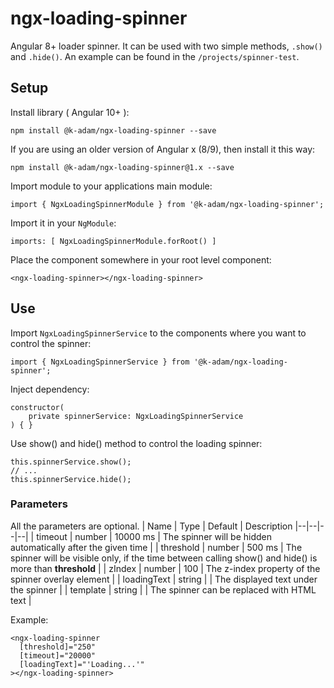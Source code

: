 

# ngx-loading-spinner

Angular 8+ loader spinner. It can be used with two simple methods, `.show()` and `.hide()`. An example can be found in the `/projects/spinner-test`.

## Setup

Install library ( Angular 10+ ):

```
npm install @k-adam/ngx-loading-spinner --save
```

If you are using an older version of Angular x (8/9), then install it this way:

```
npm install @k-adam/ngx-loading-spinner@1.x --save
```

Import module to your applications main module:

```
import { NgxLoadingSpinnerModule } from '@k-adam/ngx-loading-spinner';
```

Import it in your `NgModule`:

```
imports: [ NgxLoadingSpinnerModule.forRoot() ]
```

Place the component somewhere in your root level component:

```
<ngx-loading-spinner></ngx-loading-spinner>
```

## Use

Import `NgxLoadingSpinnerService` to the components where you want to control the spinner:

```
import { NgxLoadingSpinnerService } from '@k-adam/ngx-loading-spinner';
```

Inject dependency:
```
constructor(
    private spinnerService: NgxLoadingSpinnerService
) { }
```

Use show() and hide() method to control the loading spinner:
```
this.spinnerService.show();
// ...
this.spinnerService.hide();
```

### Parameters

All the parameters are optional.
| Name | Type | Default | Description
|--|--|--|--|
| timeout | number | 10000 ms | The spinner will be hidden automatically after the given time |
| threshold | number  | 500 ms | The spinner will be visible only, if the time between calling show() and hide() is more than **threshold** |
| zIndex | number  | 100 | The z-index property of the spinner overlay element |
| loadingText | string |  | The displayed text under the spinner |
| template | string |  | The spinner can be replaced with HTML text |

Example:

```
<ngx-loading-spinner
  [threshold]="250"
  [timeout]="20000"
  [loadingText]="'Loading...'"
></ngx-loading-spinner>
```
